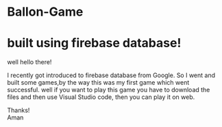 # Ballon-Game
# built using firebase database!

well hello there!

I recently got introduced to firebase database from Google. 
So I went and built some games,by the way this was my first game which went successful.
well if you want to play this game you have to download the files and then use Visual Studio code, then you can play it on web.

Thanks!                                                           
Aman
